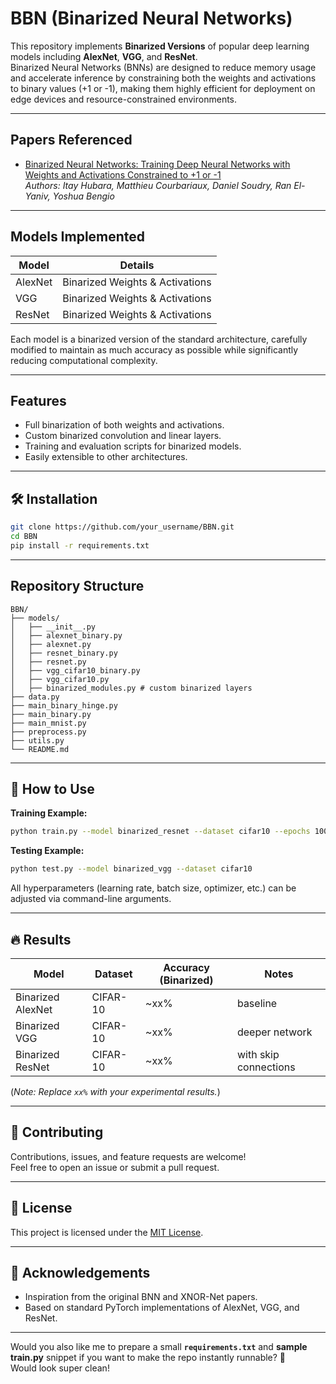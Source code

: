 # BBN (Binarized Neural Networks)

This repository implements **Binarized Versions** of popular deep learning models including **AlexNet**, **VGG**, and **ResNet**.  
Binarized Neural Networks (BNNs) are designed to reduce memory usage and accelerate inference by constraining both the weights and activations to binary values (+1 or -1), making them highly efficient for deployment on edge devices and resource-constrained environments.

---

## Papers Referenced

- [Binarized Neural Networks: Training Deep Neural Networks with Weights and Activations Constrained to +1 or -1](https://arxiv.org/abs/1602.02830)  
  *Authors: Itay Hubara, Matthieu Courbariaux, Daniel Soudry, Ran El-Yaniv, Yoshua Bengio*

---

## Models Implemented

| Model  | Details                                  |
|--------|------------------------------------------|
| AlexNet | Binarized Weights & Activations |
| VGG     | Binarized Weights & Activations |
| ResNet  | Binarized Weights & Activations |

Each model is a binarized version of the standard architecture, carefully modified to maintain as much accuracy as possible while significantly reducing computational complexity.

---

## Features

- Full binarization of both weights and activations.
- Custom binarized convolution and linear layers.
- Training and evaluation scripts for binarized models.
- Easily extensible to other architectures.

---

## 🛠️ Installation

```bash
git clone https://github.com/your_username/BBN.git
cd BBN
pip install -r requirements.txt
```

---

## Repository Structure

```
BBN/
├── models/
│   ├── __init__.py
│   ├── alexnet_binary.py
│   ├── alexnet.py
│   ├── resnet_binary.py
│   ├── resnet.py
│   ├── vgg_cifar10_binary.py
│   ├── vgg_cifar10.py
│   ├── binarized_modules.py # custom binarized layers
├── data.py
├── main_binary_hinge.py
├── main_binary.py
├── main_mnist.py
├── preprocess.py
├── utils.py
└── README.md
```

---

## 🧠 How to Use

**Training Example:**
```bash
python train.py --model binarized_resnet --dataset cifar10 --epochs 100
```

**Testing Example:**
```bash
python test.py --model binarized_vgg --dataset cifar10
```

All hyperparameters (learning rate, batch size, optimizer, etc.) can be adjusted via command-line arguments.

---

## 🔥 Results

| Model           | Dataset | Accuracy (Binarized) | Notes |
|-----------------|---------|----------------------|-------|
| Binarized AlexNet | CIFAR-10 | ~xx%                  | baseline |
| Binarized VGG     | CIFAR-10 | ~xx%                  | deeper network |
| Binarized ResNet  | CIFAR-10 | ~xx%                  | with skip connections |

(*Note: Replace `xx%` with your experimental results.*)

---

## 🤝 Contributing

Contributions, issues, and feature requests are welcome!  
Feel free to open an issue or submit a pull request.

---

## 📄 License

This project is licensed under the [MIT License](LICENSE).

---

## 🙏 Acknowledgements

- Inspiration from the original BNN and XNOR-Net papers.
- Based on standard PyTorch implementations of AlexNet, VGG, and ResNet.

---

Would you also like me to prepare a small **`requirements.txt`** and **sample train.py** snippet if you want to make the repo instantly runnable? 🚀  
Would look super clean!
